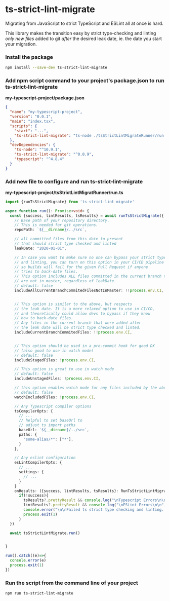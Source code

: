 # ts-strict-lint-migrate


Migrating from JavaScript to strict TypeScript and ESLint all at once is hard. 

This library makes the transition easy by strict type-checking and linting *only new files* added to git *after* the desired leak date, ie. the date you start your migration.


### Install the package

```bash
npm install --save-dev ts-strict-lint-migrate
```

### Add npm script command to your project's package.json to run ts-strict-lint-migrate


**my-typescript-project/package.json**
```JSON
{
  "name": "my-typescript-project",
  "version": "0.0.1",
  "main": "index.tsx",
  "scripts": {
    "start": "...",
    "ts-strict-lint-migrate": "ts-node ./tsStrictLintMigrateRunner/run.ts"
  },
  "devDependencies": {
    "ts-node": "^10.9.1",
    "ts-strict-lint-migrate": "^0.0.9",
    "typescript": "^4.8.4"
  }
}

```

### Add new file to configure and run ts-strict-lint-migrate 

**my-typescript-project/tsStrictLintMigratRunner/run.ts**
```typescript
import {runTsStrictMigrate} from 'ts-strict-lint-migrate'

async function run(): Promise<void> {
  const {success, lintResults, tsResults} = await runTsStrictMigrate({
    // Base path of your repository directory.
    // This is needed for git operations.
    repoPath: `${__dirname}/../src`,

    // all committed files from this date to present 
    // that should strict type checked and linted
    leakDate: "2020-01-01",

    // In case you want to make sure no one can bypass your strict type checking
    // and linting, you can turn on this option in your CI/CD pipeline
    // so builds will fail for the given Pull Request if anyone
    // tries to back-date files.
    // This option includes ALL files committed in the current branch that 
    // are not in master, regardless of leakDate.
    // default: false
    includeAllCurrentBranchCommitedFilesNotInMaster: !!process.env.CI,


    // This option is similar to the above, but respects
    // the leak date. It is a more relaxed option to use in CI/CD,
    // and theoretically could allow devs to bypass if they know
    // how to back-date files.
    // Any files in the current branch that were added after
    // the leak date will be strict type checked and linted.
    includeCurrentBranchCommitedFiles: !!process.env.CI,


    // This option should be used in a pre-commit hook for good DX
    // (also good to use in watch mode)
    // default: false
    includeStagedFiles: !process.env.CI,

    // This option is great to use in watch mode
    // default: false
    includeUnstagedFiles: !process.env.CI,

    // this option enables watch mode for any files included by the above options
    // default: false
    watchIncludedFiles: !process.env.CI,

    // Any Typescript compiler options
    tsCompilerOpts: {
      // ...
      // helpful to set baseUrl to
      // adjust ts import paths
      baseUrl: `${__dirname}/../src`,
      paths: {
        "some-alias/*": ["*"],
      }
    },

    // Any eslint configuration
    esLintCompilerOpts: {
      // ...
      settings: {
        // ...
      }
    }
    onResults: ({success, lintResults, tsResults}: RunTsStrictLintMigrateResultOrProm)=>{
      if(!success){
        tsResults?.prettyResult && console.log("\nTypescript Errors\n\n", tsResults.prettyResult)
        lintResults?.prettyResult && console.log("\nESLint Errors\n\n", lintResults.prettyResult)
        console.error("\n\nFailed ts strict type checking and linting. Please fixe the errors above. \n\n")
        process.exit(1)
      }
  })

  await tsStrictLintMigrate.run()


}

run().catch((e)=>{
  console.error(e)
  process.exit(1)
})

```



### Run the script from the command line of your project

```bash
npm run ts-strict-lint-migrate
```
